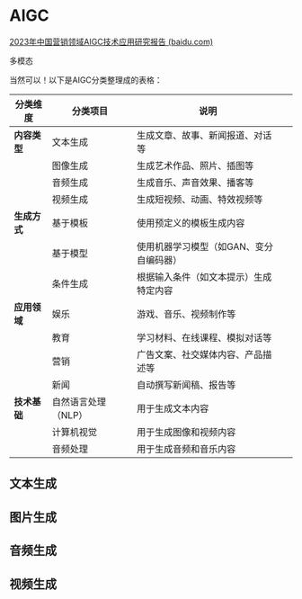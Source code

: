 # AIGC



[2023年中国营销领域AIGC技术应用研究报告 (baidu.com)](https://baijiahao.baidu.com/s?id=1797557926456837882&wfr=spider&for=pc)

多模态

当然可以！以下是AIGC分类整理成的表格：

| 分类维度     | 分类项目            | 说明                                    |      |
| ------------ | ------------------- | --------------------------------------- | ---- |
| **内容类型** | 文本生成            | 生成文章、故事、新闻报道、对话等        |      |
|              | 图像生成            | 生成艺术作品、照片、插图等              |      |
|              | 音频生成            | 生成音乐、声音效果、播客等              |      |
|              | 视频生成            | 生成短视频、动画、特效视频等            |      |
| **生成方式** | 基于模板            | 使用预定义的模板生成内容                |      |
|              | 基于模型            | 使用机器学习模型（如GAN、变分自编码器） |      |
|              | 条件生成            | 根据输入条件（如文本提示）生成特定内容  |      |
| **应用领域** | 娱乐                | 游戏、音乐、视频制作等                  |      |
|              | 教育                | 学习材料、在线课程、模拟对话等          |      |
|              | 营销                | 广告文案、社交媒体内容、产品描述等      |      |
|              | 新闻                | 自动撰写新闻稿、报告等                  |      |
| **技术基础** | 自然语言处理（NLP） | 用于生成文本内容                        |      |
|              | 计算机视觉          | 用于生成图像和视频内容                  |      |
|              | 音频处理            | 用于生成音频和音乐内容                  |      |

## 文本生成



## 图片生成

## 音频生成

## 视频生成